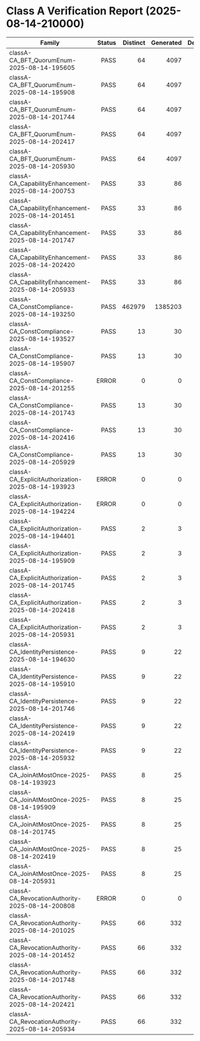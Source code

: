 # Class A Verification Report (2025-08-14-210000)

| Family | Status | Distinct | Generated | Depth |
|---|---:|---:|---:|---:|
| classA-CA_BFT_QuorumEnum-2025-08-14-195605 | PASS | 64 | 4097 | 3 |
| classA-CA_BFT_QuorumEnum-2025-08-14-195908 | PASS | 64 | 4097 | 3 |
| classA-CA_BFT_QuorumEnum-2025-08-14-201744 | PASS | 64 | 4097 | 3 |
| classA-CA_BFT_QuorumEnum-2025-08-14-202417 | PASS | 64 | 4097 | 3 |
| classA-CA_BFT_QuorumEnum-2025-08-14-205930 | PASS | 64 | 4097 | 3 |
| classA-CA_CapabilityEnhancement-2025-08-14-200753 | PASS | 33 | 86 | 5 |
| classA-CA_CapabilityEnhancement-2025-08-14-201451 | PASS | 33 | 86 | 5 |
| classA-CA_CapabilityEnhancement-2025-08-14-201747 | PASS | 33 | 86 | 5 |
| classA-CA_CapabilityEnhancement-2025-08-14-202420 | PASS | 33 | 86 | 5 |
| classA-CA_CapabilityEnhancement-2025-08-14-205933 | PASS | 33 | 86 | 5 |
| classA-CA_ConstCompliance-2025-08-14-193250 | PASS | 462979 | 1385203 | 0 |
| classA-CA_ConstCompliance-2025-08-14-193527 | PASS | 13 | 30 | 5 |
| classA-CA_ConstCompliance-2025-08-14-195907 | PASS | 13 | 30 | 5 |
| classA-CA_ConstCompliance-2025-08-14-201255 | ERROR | 0 | 0 | 0 |
| classA-CA_ConstCompliance-2025-08-14-201743 | PASS | 13 | 30 | 5 |
| classA-CA_ConstCompliance-2025-08-14-202416 | PASS | 13 | 30 | 5 |
| classA-CA_ConstCompliance-2025-08-14-205929 | PASS | 13 | 30 | 5 |
| classA-CA_ExplicitAuthorization-2025-08-14-193923 | ERROR | 0 | 0 | 0 |
| classA-CA_ExplicitAuthorization-2025-08-14-194224 | ERROR | 0 | 0 | 0 |
| classA-CA_ExplicitAuthorization-2025-08-14-194401 | PASS | 2 | 3 | 2 |
| classA-CA_ExplicitAuthorization-2025-08-14-195909 | PASS | 2 | 3 | 2 |
| classA-CA_ExplicitAuthorization-2025-08-14-201745 | PASS | 2 | 3 | 2 |
| classA-CA_ExplicitAuthorization-2025-08-14-202418 | PASS | 2 | 3 | 2 |
| classA-CA_ExplicitAuthorization-2025-08-14-205931 | PASS | 2 | 3 | 2 |
| classA-CA_IdentityPersistence-2025-08-14-194630 | PASS | 9 | 22 | 5 |
| classA-CA_IdentityPersistence-2025-08-14-195910 | PASS | 9 | 22 | 5 |
| classA-CA_IdentityPersistence-2025-08-14-201746 | PASS | 9 | 22 | 5 |
| classA-CA_IdentityPersistence-2025-08-14-202419 | PASS | 9 | 22 | 5 |
| classA-CA_IdentityPersistence-2025-08-14-205932 | PASS | 9 | 22 | 5 |
| classA-CA_JoinAtMostOnce-2025-08-14-193923 | PASS | 8 | 25 | 4 |
| classA-CA_JoinAtMostOnce-2025-08-14-195909 | PASS | 8 | 25 | 4 |
| classA-CA_JoinAtMostOnce-2025-08-14-201745 | PASS | 8 | 25 | 4 |
| classA-CA_JoinAtMostOnce-2025-08-14-202419 | PASS | 8 | 25 | 4 |
| classA-CA_JoinAtMostOnce-2025-08-14-205931 | PASS | 8 | 25 | 4 |
| classA-CA_RevocationAuthority-2025-08-14-200808 | ERROR | 0 | 0 | 0 |
| classA-CA_RevocationAuthority-2025-08-14-201025 | PASS | 66 | 332 | 6 |
| classA-CA_RevocationAuthority-2025-08-14-201452 | PASS | 66 | 332 | 6 |
| classA-CA_RevocationAuthority-2025-08-14-201748 | PASS | 66 | 332 | 6 |
| classA-CA_RevocationAuthority-2025-08-14-202421 | PASS | 66 | 332 | 6 |
| classA-CA_RevocationAuthority-2025-08-14-205934 | PASS | 66 | 332 | 6 |
